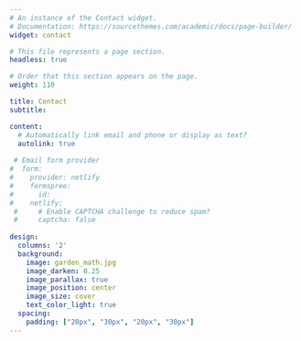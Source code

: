 ```yaml
---
# An instance of the Contact widget.
# Documentation: https://sourcethemes.com/academic/docs/page-builder/
widget: contact

# This file represents a page section.
headless: true

# Order that this section appears on the page.
weight: 110

title: Contact
subtitle:

content:
  # Automatically link email and phone or display as text?
  autolink: true
  
 # Email form provider
#  form:
#    provider: netlify
#    formspree:
#      id:
#    netlify:
 #     # Enable CAPTCHA challenge to reduce spam?
 #     captcha: false
  
design:
  columns: '2'  
  background:
    image: garden_math.jpg
    image_darken: 0.25
    image_parallax: true
    image_position: center
    image_size: cover
    text_color_light: true
  spacing:
    padding: ["20px", "30px", "20px", "30px"]
---
```

